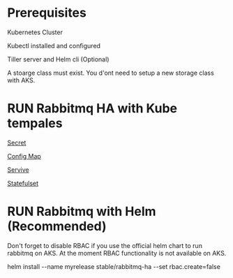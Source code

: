 
# Prerequisites

Kubernetes Cluster

Kubectl installed and configured

Tiller server and Helm cli (Optional)

A stoarge class must exist. You d'ont need to setup a new storage class with AKS.


# RUN Rabbitmq HA with Kube tempales


[Secret](https://github.com/aliouba/rabbitmq-ha-kubernetes/blob/master/secret.yaml)

[Config Map](https://github.com/aliouba/rabbitmq-ha-kubernetes/blob/master/cm.yaml)

[Servive](https://github.com/aliouba/rabbitmq-ha-kubernetes/blob/master/svc.yaml)

[Statefulset](https://github.com/aliouba/rabbitmq-ha-kubernetes/blob/master/statefulset.yaml)


# RUN Rabbitmq with Helm (Recommended)

Don't forget to disable RBAC if you use the official helm chart to run rabbitmq on AKS. At the moment RBAC functionality is not available on AKS.

helm install --name myrelease stable/rabbitmq-ha --set rbac.create=false

